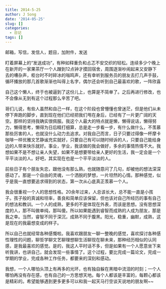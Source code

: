 ```yaml
---
title: 2014-5-25
author: J Song
date: '2014-05-25'
slug: []
categories: 
  - 日记
tags: []
---
```

邮箱，写信，发信人，题目，加附件，发送

盯着屏幕上的“发送成功”，有种如释重负和忐忑不安交织的轻松。连续多少个晚上在新开的一家果茶厅一个人蹭到12点钟才摸回宿舍，周围逐渐吵闹起来又安静下去的嘈杂声，柜台时不时碎冰的嗡鸣声，还有幸听到服务员的朋友去打几声手鼓，循环播放的那几首歌渐渐也叫得上名字，偶尔还会听到自己最喜欢的歌，一阵欣喜

自己这个懒人，终于也被逼到了这份儿上，也算是不简单了。之后再进行修改，也不会像从无到有这个过程那么辛苦了吧。

哥们儿说，有些人虽然和自己一样，在这个阶段也曾懵懂也曾迷茫，但是他们从未停下奔跑的脚步，直到现在他们已经把我们甩在身后，已经有了一片更广阔的天空。那样的坚持我确实很佩服。我这个人最大的特点就是懒，懒得说话，懒得努力，懒得思考，懒得为日后精打细算，总是走一步看一步，有什么做什么，不羡慕那些厉害的人，也就没什么动力去追求。对我自己而言，日子只要过得像一杯摩卡咖啡一样优雅文艺静谧充实就好，只要自己有可以随时倾诉的人，只要自己能给身边的人带来快乐就好。事业，学业，我该做的我会做好，多余的事情热情不大。我想如果不是不想让亲人失望，如果不是想要带给亲人更好的生活，我一定会是一个平平淡淡的人。好吧，其实现在也是一个平平淡淡的人。

前些日子有个朋友失恋，跟他没有那么熟，也就随意问了几句，却被他的想法深深感动了。那是一个自由的灵魂，一个洒脱的梦想，一片坦然的心情。那种感觉，似乎是我一直想要追求得到的状态，第一次从心底真正羡慕一个人。

我会很重视一个人的思想性格。20余年过来，人总该长大，总不能一直是小孩子。孩子般的真诚和坦率，善良和简单应该保留，但也该对自己所经历的事有自己的想法和教训。一个人的成熟，更多的不是体现在外表，而该是思想。没有思想深度的人，那不叫做单纯，那叫傻。所以如果能遇到睿智而成熟的人成为朋友，那是我之幸。当然，睿智不同于深沉，成熟不同于腹黑。阳光，稳重，幽默，成熟，这是现在的我最想变成的样子。

所以自己也就经常各种感慨啦。我喜欢跟朋友一聊一整晚的感觉，喜欢探讨各种感性理性的问题，聊哲学聊文艺聊理想聊生活聊现在聊未来，那种经历相似的认同感，是我最喜欢的感觉。是的，我这人平时话不多，但是如果有一个人愿意坐下来听我讲，也讲自己，就会发现一些事情了。这个过程，要比完成一篇论文，完成一学期的学业，完成各种工作任务，都要来的深刻和感动。

我想，一个人哪怕头顶上有再多的光环，也有独自躲在黑暗中流泪的时刻；一个人哪怕再没有存在感，也有自己的一方思想天地。每个人都该是丰富的，每颗心都该是精彩的。希望能够遇到更多更多可以和我一起天马行空谈天说地的朋友啊~~